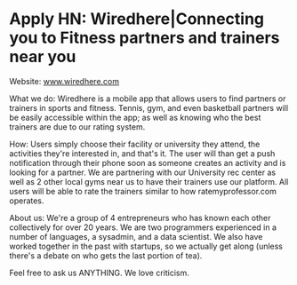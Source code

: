 # Apply HN: Wiredhere|Connecting you to Fitness partners and trainers near you

Website: www.wiredhere.com<p>What we do: 
Wiredhere is a mobile app that allows users to find partners or trainers in sports and fitness. Tennis, gym, and even basketball partners will be easily accessible within the app; as well as knowing who the best trainers are due to our rating system.<p>How: 
Users simply choose their facility or university they attend, the activities they&#x27;re interested in, and that&#x27;s it. The user will than get a push notification through their phone soon as someone creates an activity and is looking for a partner. 
We are partnering with our University rec center as well as 2 other local gyms near us to have their trainers use our platform. All users will be able to rate the trainers similar to how ratemyprofessor.com operates.<p>About us: 
We&#x27;re a group of 4 entrepreneurs who has known each other collectively for over 20 years. We are two programmers experienced in a number of languages, a sysadmin, and a data scientist. We also have worked together in the past with startups, so we actually get along (unless there&#x27;s a debate on who gets the last portion of tea).<p>Feel free to ask us ANYTHING. We love criticism.
